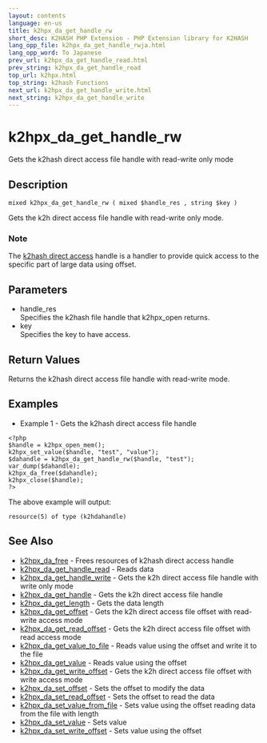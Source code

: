 ```yaml
---
layout: contents
language: en-us
title: k2hpx_da_get_handle_rw
short_desc: K2HASH PHP Extension - PHP Extension library for K2HASH
lang_opp_file: k2hpx_da_get_handle_rwja.html
lang_opp_word: To Japanese
prev_url: k2hpx_da_get_handle_read.html
prev_string: k2hpx_da_get_handle_read
top_url: k2hpx.html
top_string: k2hash Functions
next_url: k2hpx_da_get_handle_write.html
next_string: k2hpx_da_get_handle_write
---
```


# k2hpx_da_get_handle_rw
Gets the k2hash direct access file handle with read-write only mode

## Description

```
mixed k2hpx_da_get_handle_rw ( mixed $handle_res , string $key )
```

Gets the k2h direct access file handle with read-write only mode. 

### Note
The [k2hash direct access](https://pages.ghe.corp.yahoo.co.jp/yjcore/k2hash_phpext/en/function.k2hpx-da-free.html) handle is a handler to provide quick access to the specific part of large data using offset. 

## Parameters
- handle_res  
Specifies the k2hash file handle that k2hpx_open returns.
- key  
Specifies the key to have access.

## Return Values
Returns the k2hash direct access file handle with read-write mode. 

## Examples
- Example 1 - Gets the k2hash direct access file handle

```
<?php
$handle = k2hpx_open_mem();
k2hpx_set_value($handle, "test", "value");
$dahandle = k2hpx_da_get_handle_rw($handle, "test");
var_dump($dahandle);
k2hpx_da_free($dahandle);
k2hpx_close($handle);
?>
```

The above example will output:

```
resource(5) of type (k2hdahandle)
```


## See Also
- [k2hpx_da_free](k2hpx_da_free.html) - Frees resources of k2hash direct access handle
- [k2hpx_da_get_handle_read](k2hpx_da_get_handle_read.html) - Reads data
- [k2hpx_da_get_handle_write](k2hpx_da_get_handle_write.html) - Gets the k2h direct access file handle with write only mode
- [k2hpx_da_get_handle](k2hpx_da_get_handle.html) - Gets the k2h direct access file handle
- [k2hpx_da_get_length](k2hpx_da_get_length.html) - Gets the data length
- [k2hpx_da_get_offset](k2hpx_da_get_offset.html) - Gets the k2h direct access file offset with read-write access mode
- [k2hpx_da_get_read_offset](k2hpx_da_get_read_offset.html) - Gets the k2h direct access file offset with read access mode
- [k2hpx_da_get_value_to_file](k2hpx_da_get_value_to_file.html) - Reads value using the offset and write it to the file
- [k2hpx_da_get_value](k2hpx_da_get_value.html) - Reads value using the offset
- [k2hpx_da_get_write_offset](k2hpx_da_get_write_offset.html) - Gets the k2h direct access file offset with write access mode
- [k2hpx_da_set_offset](k2hpx_da_set_offset.html) - Sets the offset to modify the data
- [k2hpx_da_set_read_offset](k2hpx_da_set_read_offset.html) - Sets the offset to read the data
- [k2hpx_da_set_value_from_file](k2hpx_da_set_value_from_file.html) - Sets value using the offset reading data from the file with length
- [k2hpx_da_set_value](k2hpx_da_set_value.html) - Sets value
- [k2hpx_da_set_write_offset](k2hpx_da_set_write_offset.html) - Sets value using the offset
